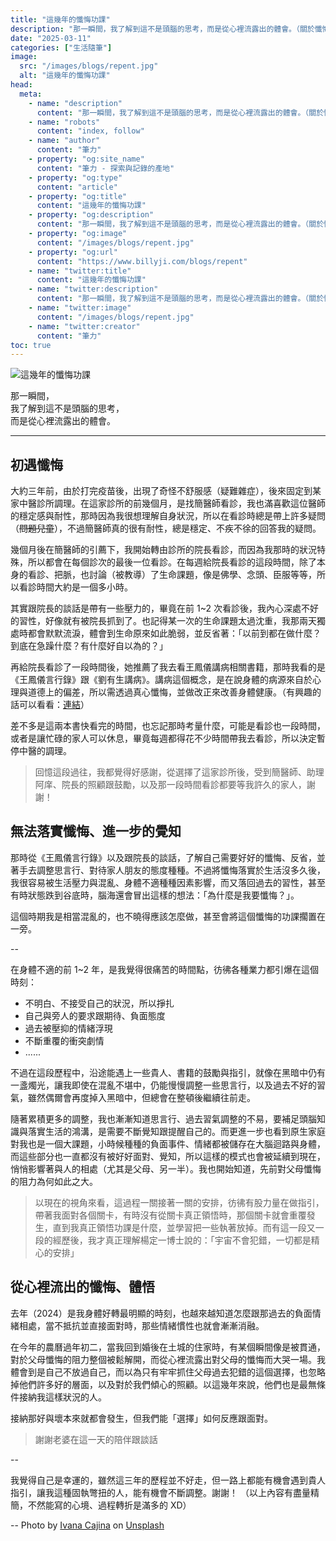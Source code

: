 ```yaml
---
title: "這幾年的懺悔功課"
description: "那一瞬間，我了解到這不是頭腦的思考，而是從心裡流露出的體會。（關於懺悔）"
date: "2025-03-11"
categories: ["生活隨筆"]
image:
  src: "/images/blogs/repent.jpg"
  alt: "這幾年的懺悔功課"
head:
  meta:
    - name: "description"
      content: "那一瞬間，我了解到這不是頭腦的思考，而是從心裡流露出的體會。（關於懺悔）"
    - name: "robots"
      content: "index, follow"
    - name: "author"
      content: "筆力"
    - property: "og:site_name"
      content: "筆力 - 探索與記錄的產地"
    - property: "og:type"
      content: "article"
    - property: "og:title"
      content: "這幾年的懺悔功課"
    - property: "og:description"
      content: "那一瞬間，我了解到這不是頭腦的思考，而是從心裡流露出的體會。（關於懺悔）"
    - property: "og:image"
      content: "/images/blogs/repent.jpg"
    - property: "og:url"
      content: "https://www.billyji.com/blogs/repent"
    - name: "twitter:title"
      content: "這幾年的懺悔功課"
    - name: "twitter:description"
      content: "那一瞬間，我了解到這不是頭腦的思考，而是從心裡流露出的體會。（關於懺悔）"
    - name: "twitter:image"
      content: "/images/blogs/repent.jpg"
    - name: "twitter:creator"
      content: "筆力"
toc: true
---
```


![這幾年的懺悔功課](/images/blogs/repent.jpg)

那一瞬間，<br/>
我了解到這不是頭腦的思考，<br/>
而是從心裡流露出的體會。

---

## 初遇懺悔

大約三年前，由於打完疫苗後，出現了奇怪不舒服感（疑難雜症），後來固定到某家中醫診所調理。在這家診所的前幾個月，是找簡醫師看診，我也滿喜歡這位醫師的穩定感與耐性，那時因為我很想理解自身狀況，所以在看診時總是帶上許多疑問（~~問題兒童~~），不過簡醫師真的很有耐性，總是穩定、不疾不徐的回答我的疑問。

幾個月後在簡醫師的引薦下，我開始轉由診所的院長看診，而因為我那時的狀況特殊，所以都會在每個診次的最後一位看診。在每週給院長看診的這段時間，除了本身的看診、把脈，也討論（被教導）了生命課題，像是佛學、念頭、臣服等等，所以看診時間大約是一個多小時。

其實跟院長的談話是帶有一些壓力的，畢竟在前 1~2 次看診後，我內心深處不好的習性，好像就有被院長抓到了。也記得某一次的生命課題太過沈重，我那兩天獨處時都會默默流淚，體會到生命原來如此脆弱，並反省著：「以前到都在做什麼？到底在急躁什麼？有什麼好自以為的？」

再給院長看診了一段時間後，她推薦了我去看王鳳儀講病相關書籍，那時我看的是《王鳳儀言行錄》跟《劉有生講病》。講病這個概念，是在說身體的病源來自於心理與道德上的偏差，所以需透過真心懺悔，並做改正來改善身體健康。（有興趣的話可以看看：<a href="https://repay.tw/life1_1.html" target="_blank">連結</a>）

差不多是這兩本書快看完的時間，也忘記那時考量什麼，可能是看診也一段時間，或者是讓忙碌的家人可以休息，畢竟每週都得花不少時間帶我去看診，所以決定暫停中醫的調理。

> 回憶這段過往，我都覺得好感謝，從選擇了這家診所後，受到簡醫師、助理阿庠、院長的照顧跟鼓勵，以及那一段時間看診都要等我許久的家人，謝謝！

## 無法落實懺悔、進一步的覺知

那時從《王鳳儀言行錄》以及跟院長的談話，了解自己需要好好的懺悔、反省，並著手去調整思言行、對待家人朋友的態度種種。不過將懺悔落實於生活沒多久後，我很容易被生活壓力與混亂、身體不適種種因素影響，而又落回過去的習性，甚至有時狀態跌到谷底時，腦海還會冒出這樣的想法：「為什麼是我要懺悔？」。

這個時期我是相當混亂的，也不曉得應該怎麼做，甚至會將這個懺悔的功課擱置在一旁。

--

在身體不適的前 1~2 年，是我覺得很痛苦的時間點，彷彿各種業力都引爆在這個時刻：

- 不明白、不接受自己的狀況，所以掙扎
- 自己與旁人的要求跟期待、負面態度
- 過去被壓抑的情緒浮現
- 不斷重覆的衝突劇情
- ......

不過在這段歷程中，沿途能遇上一些貴人、書籍的鼓勵與指引，就像在黑暗中仍有一盞燭光，讓我即使在混亂不堪中，仍能慢慢調整一些思言行，以及過去不好的習氣，雖然偶爾會再度掉入黑暗中，但總會在整頓後繼續往前走。

隨著累積更多的調整，我也漸漸知道思言行、過去習氣調整的不易，要補足頭腦知識與落實生活的鴻溝，是需要不斷覺知跟提醒自己的。而更進一步也看到原生家庭對我也是一個大課題，小時候種種的負面事件、情緒都被儲存在大腦迴路與身體，而這些部分也一直都沒有被好好面對、覺知，所以這樣的模式也會被延續到現在，悄悄影響著與人的相處（尤其是父母、另一半）。我也開始知道，先前對父母懺悔的阻力為何如此之大。

> 以現在的視角來看，這過程一關接著一關的安排，彷彿有股力量在做指引，帶著我面對各個關卡，有時沒有從關卡真正領悟時，那個關卡就會重覆發生，直到我真正領悟功課是什麼，並學習把一些執著放掉。而有這一段又一段的經歷後，我才真正理解楊定一博士說的：「宇宙不會犯錯，一切都是精心的安排」

## 從心裡流出的懺悔、體悟

去年（2024）是我身體好轉最明顯的時刻，也越來越知道怎麼跟那過去的負面情緒相處，當不抵抗並直接面對時，那些情緒慣性也就會漸漸消融。

在今年的農曆過年初二，當我回到婚後在土城的住家時，有某個瞬間像是被貫通，對於父母懺悔的阻力整個被鬆解開，而從心裡流露出對父母的懺悔而大哭一場。我體會到是自己不放過自己，而以為只有牢牢抓住父母過去犯錯的這個選擇，也忽略掉他們許多好的層面，以及對於我們傾心的照顧。以這幾年來說，他們也是最無條件接納我這樣狀況的人。

接納那好與壞本來就都會發生，但我們能「選擇」如何反應跟面對。

> 謝謝老婆在這一天的陪伴跟談話

--

我覺得自己是幸運的，雖然這三年的歷程並不好走，但一路上都能有機會遇到貴人指引，讓我這種固執彆扭的人，能有機會不斷調整。謝謝！
（以上內容有盡量精簡，不然能寫的心境、過程轉折是滿多的 XD）

--
Photo by <a href="https://unsplash.com/@von_co?utm_content=creditCopyText&utm_medium=referral&utm_source=unsplash">Ivana Cajina</a> on <a href="https://unsplash.com/photos/silhoutte-of-mountains-during-sunset-dQejX2ucPBs?utm_content=creditCopyText&utm_medium=referral&utm_source=unsplash">Unsplash</a>

